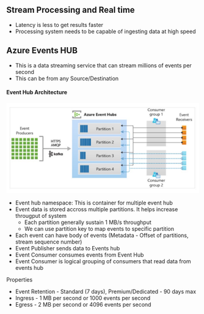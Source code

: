 ## Stream Processing and Real time
- Latency is less to get results faster
- Processing system needs to be capable of ingesting data at high speed

## Azure Events HUB
- This is a data streaming service that can stream millions of events per second
- This can be from any Source/Destination

#### Event Hub Architecture

![Event Hub Architecture](https://github.com/ShauryaRawat10/Data-Engineering/blob/92af1d993e92899e1af7eacb8d77505459b2e1cd/Azure%20Cloud/Introduction/Storage/EventHubsArchitecture.png)

- Event hub namespace: This is container for multiple event hub
- Event data is stored accross multiple partitions. It helps increase througput of system
  - Each partition generally sustain 1 MB/s throughput
  - We can use partition key to map events to specific partition
- Each event can have body of events (Metadata - Offset of partitions, stream sequence number)
- Event Publisher sends data to Events hub
- Event Consumer consumes events from Event Hub
- Event Consumer is logical grouping of consumers that read data from events hub

Properties
- Event Retention - Standard (7 days), Premium/Dedicated - 90 days max
- Ingress - 1 MB per second or 1000 events per second
- Egress - 2 MB per second or 4096 events per second
